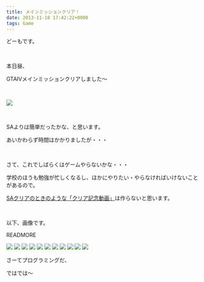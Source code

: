 ```yaml
---
title: メインミッションクリア！
date: 2013-11-18 17:42:22+0900
tags: Game
---
```

どーもです。

&nbsp;

本日昼、

<span class="fontsize6">GTAIVメインミッションクリアしました〜</span>

&nbsp;

<img src="https://lh5.googleusercontent.com/-OFPAe8ByGH8/UonDq1xgiBI/AAAAAAAACv4/lQp931HCWaw/s640/GTAIV%25202013-11-18%252015-51-39-60.png" />

&nbsp;

SAよりは簡単だったかな、と思います。

あいかわらず時間はかかりましたが・・・

&nbsp;

さて、これでしばらくはゲームやらないかな・・・

学校のほうも勉強が忙しくなるし、ほかにやりたい・やらなければいけないことがあるので。

<a href="http://tosainu.wktk.so/view/305">SAクリアのときのような「クリア記念動画」</a>は作らないと思います。

&nbsp;

以下、画像です。

READMORE

<img src="https://lh4.googleusercontent.com/-Bgog5GFIru0/UonEAjT8V2I/AAAAAAAACwY/cq16-5oEVAs/s640/GTAIV%25202013-11-09%252018-34-26-25.png" />

<img src="https://lh3.googleusercontent.com/-akJC6qdEnSo/UonEE8ju2rI/AAAAAAAACwg/s7C8wAn17FA/s640/GTAIV%25202013-11-09%252018-34-39-24.png" />

<img src="https://lh5.googleusercontent.com/-DhKYJIljSC4/UonDTfZeyaI/AAAAAAAACvE/RrNnh6pHU0M/s640/GTAIV%25202013-11-09%252019-09-46-18.png" />

<img src="https://lh6.googleusercontent.com/-zdfiiC9waBI/UonDZr6yTJI/AAAAAAAACvM/jVqbLxhUf4I/s640/GTAIV%25202013-11-09%252019-10-02-18.png" />

<img src="https://lh4.googleusercontent.com/-MLzu7UnUXQc/UonDg7jDF8I/AAAAAAAACvg/bhBOQYKBilY/s640/GTAIV%25202013-11-09%252019-17-08-29.png" />

<img src="https://lh4.googleusercontent.com/--WmRmLkdQL8/UonDcY5ZNZI/AAAAAAAACvU/LHp98snhcgo/s640/GTAIV%25202013-11-18%252015-50-11-63.png" />

<img src="https://lh3.googleusercontent.com/-QwvlIGPafvc/UonDhpZzRVI/AAAAAAAACvk/dgWdrk1XD98/s640/GTAIV%25202013-11-18%252015-50-26-65.png" />

<img src="https://lh6.googleusercontent.com/-5CVvBO90shs/UonDluBSCkI/AAAAAAAACvs/WqmoteSqPeY/s640/GTAIV%25202013-11-18%252015-51-02-64.png" />

<img src="https://lh5.googleusercontent.com/-OFPAe8ByGH8/UonDq1xgiBI/AAAAAAAACv4/lQp931HCWaw/s640/GTAIV%25202013-11-18%252015-51-39-60.png" />

<img src="https://lh6.googleusercontent.com/-sa1RByJLeUc/UonDwYlvChI/AAAAAAAACwI/wfM5ZpmrPGA/s640/GTAIV%25202013-11-18%252015-55-03-85.png" />

<img src="https://lh4.googleusercontent.com/-BhKd4avu6A0/UonDw2svP3I/AAAAAAAACwM/tmaIJQ9RibQ/s640/GTAIV%25202013-11-18%252016-16-18-92.png" />

さーてプログラミングだ、

ではでは〜
